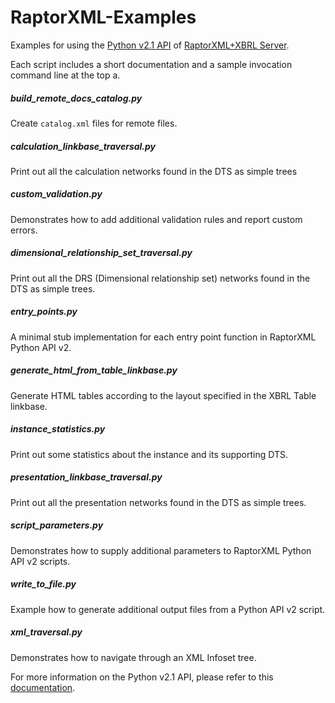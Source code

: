 # RaptorXML-Examples
Examples for using the [Python v2.1 API](http://manual.altova.com/RaptorXML/pyapiv2/html/) of [RaptorXML+XBRL Server](http://www.altova.com/raptorxml.html).

Each script includes a short documentation and a sample invocation command line at the top a.

##### build_remote_docs_catalog.py
Create `catalog.xml` files for remote files.

##### calculation_linkbase_traversal.py
Print out all the calculation networks found in the DTS as simple trees

##### custom_validation.py
Demonstrates how to add additional validation rules and report custom errors.

##### dimensional_relationship_set_traversal.py
Print out all the DRS (Dimensional relationship set) networks found in the DTS as simple trees.

##### entry_points.py
A minimal stub implementation for each entry point function in RaptorXML Python API v2.

##### generate_html_from_table_linkbase.py
Generate HTML tables according to the layout specified in the XBRL Table linkbase.

##### instance_statistics.py
Print out some statistics about the instance and its supporting DTS.

##### presentation_linkbase_traversal.py
Print out all the presentation networks found in the DTS as simple trees.

##### script_parameters.py
Demonstrates how to supply additional parameters to RaptorXML Python API v2 scripts.

##### write_to_file.py
Example how to generate additional output files from a Python API v2 script.

##### xml_traversal.py
Demonstrates how to navigate through an XML Infoset tree.

For more information on the Python v2.1 API, please refer to this [documentation](http://manual.altova.com/RaptorXML/pyapiv2/html/).
